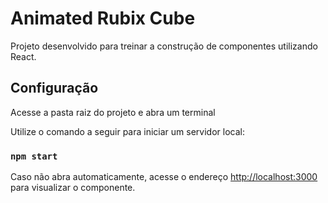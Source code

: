 # Animated Rubix Cube

Projeto desenvolvido para treinar a construção de componentes utilizando React.

## Configuração

Acesse a pasta raiz do projeto e abra um terminal

Utilize o comando a seguir para iniciar um servidor local:
### `npm start`

Caso não abra automaticamente, acesse o endereço [http://localhost:3000](http://localhost:3000) para visualizar o componente.
